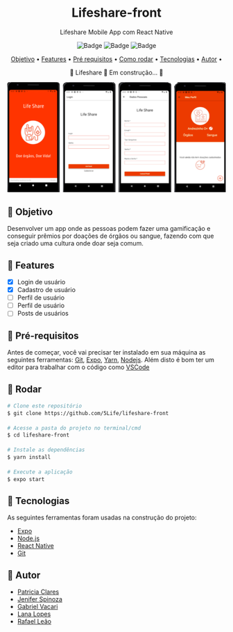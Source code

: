 <h1 align="center">Lifeshare-front</h1>

<div align="center">
Lifeshare Mobile App com React Native

![Badge](https://img.shields.io/badge/framework-React%20%20native-%2306a0c8) ![Badge](https://img.shields.io/badge/package%20manager-Yarn-%233394bf) ![Badge](https://img.shields.io/badge/plataform-Expo-%23506feb)
</div>

<p align="center">
 <a href="#rocket-objetivo">Objetivo</a> •
 <a href="#rocket-features">Features</a> • 
 <a href="#rocket-pré-requisitos">Pré requisitos</a> • 
 <a href="#rocket-rodar">Como rodar</a> • 
 <a href="#rocket-tecnologias">Tecnologias</a> • 
 <a href="#rocket-autor">Autor</a> • 
</p>

<p align="center"> 
	🚧  Lifeshare 🚀 Em construção...    🚧    
</p>
  
<p align="center">  
  <img src="assets/tela.png">  
</p>

## :rocket: Objetivo
Desenvolver um app onde as pessoas podem fazer uma gamificação e conseguir prêmios por doações de órgãos ou sangue, fazendo com que seja criado uma cultura onde doar seja comum.

## :rocket: Features

- [x] Login de usuário
- [x] Cadastro de usuário
- [ ] Perfil de usuário
- [ ] Perfil de usuário
- [ ] Posts de usuários

## :rocket: Pré-requisitos

Antes de começar, você vai precisar ter instalado em sua máquina as seguintes ferramentas:
[Git](https://git-scm.com), [Expo](https://expo.io/), [Yarn](https://yarnpkg.com/), [Nodejs](https://nodejs.org/en/). 
Além disto é bom ter um editor para trabalhar com o código como [VSCode](https://code.visualstudio.com/)

## :rocket: Rodar

```bash
# Clone este repositório
$ git clone https://github.com/5Life/lifeshare-front

# Acesse a pasta do projeto no terminal/cmd
$ cd lifeshare-front

# Instale as dependências
$ yarn install

# Execute a aplicação
$ expo start
```

## :rocket: Tecnologias

As seguintes ferramentas foram usadas na construção do projeto:

- [Expo](https://expo.io/)
- [Node.js](https://nodejs.org/en/)
- [React Native](https://reactnative.dev/)
- [Git](https://git-scm.com)

## :rocket: Autor
- [Patricia Clares](https://github.com/orgs/5Life/people/PatriciaClares)
- [Jenifer Spinoza](https://github.com/orgs/5Life/people/Jenyspa)
- [Gabriel Vacari](https://github.com/orgs/5Life/people/VacariGabriel)
- [Lana Lopes](https://github.com/orgs/5Life/people/bananiitas)
- [Rafael Leão](https://github.com/orgs/5Life/people/rafa-leao)